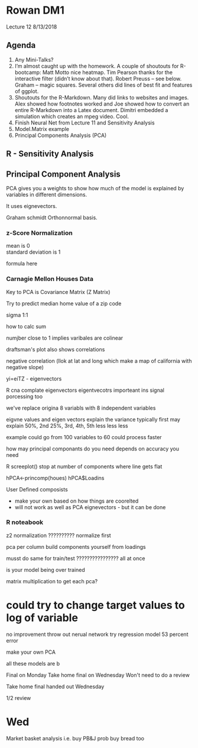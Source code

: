 # Rowan DM1

Lecture 12
8/13/2018

## Agenda

1.	Any Mini-Talks?
2.	I’m almost caught up with the homework.  A couple of shoutouts  for R-bootcamp: Matt Motto nice heatmap. Tim Pearson thanks for the interactive filter (didn’t know about that).  Robert Preuss – see below.  Graham – magic squares.  Several others did lines of best fit and features of ggplot.
3.	Shoutouts for the R-Markdown.  Many did links to websites and images.  Alex showed how footnotes worked and Joe showed how to convert an entire R-Markdown into a Latex document.  Dimitri embedded a simulation which creates an mpeg video. Cool.
4.	Finish Neural Net from Lecture 11 and Sensitivity Analysis
5.	Model.Matrix example
6.	Principal Components Analysis (PCA)



## R - Sensitivity Analysis

## Principal Component Analysis

PCA gives you a weights to show how much of the model is explained by variables in different dimensions.

It uses eignevectors.

Graham schmidt Orthonnormal basis.

### z-Score Normalization

mean is 0  
standard deviation is 1

formula here

### Carnagie Mellon Houses Data

Key to PCA is Covariance Matrix (Z Matrix)

Try to predict median home value of a zip code

sigma 1:1 

how to calc sum

numjber close to 1 implies varibales are colinear

draftsman's plot also shows correlations

negative correlation (llok at lat and long which make a map of california with negative slope)

yi=eiTZ - eigenvectors

R cna complate eigenvectors
eigentvecotrs importeant ins signal porcessing too

we've replace origina 8 variabls with 8 independent variables

eigvne values and eigen vectors explain the variance
typically first may explain 50%, 2nd 25%, 3rd, 4th, 5th less less less

example could go from 100 variables to 60 could process faster

how may principal componants do you need
depends on accuracy you need

R screeplot()
stop at number of components where line gets flat

hPCA<-princomp(houes)
hPCA$Loadins

User Defined composists
- make your own based on how things are coorelted
- will not work as well as PCA eignevectors - but it can be done

### R noteabook

z2 normalization ?????????? normalize first

pca per column
build components yourself from loadings

musst do same for train/test ???????????????? all at once

is your model being over trained

matrix multiplication to get each pca?

# could try to change target values to log of variable

no improvement
throw out nerual network
try regression model
53 percent error

make your own PCA

all these models are b

Final on Monday
Take home final on Wednesday
Won't need to do a review

Take home final handed out Wednesday

1/2  review

# Wed

Market basket analysis
i.e. buy PB&J prob buy bread too


